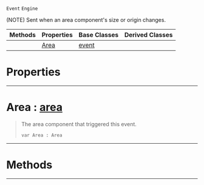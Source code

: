  `Event` `Engine`



(NOTE) Sent when an area component's size or origin changes.

|Methods|Properties|Base Classes|Derived Classes|
|---|---|---|---|
| |[ Area](https://github.com/zeroengineteam/ZeroDocs/blob/master/code_reference/class_reference/areaevent.markdown#area-zero-engine-documen)|[event](https://github.com/zeroengineteam/ZeroDocs/blob/master/code_reference/class_reference/event.markdown)| |


 #  Properties


---  
 #  Area : [area](https://github.com/zeroengineteam/ZeroDocs/blob/master/code_reference/class_reference/area.markdown)

> The area component that triggered this event.
> ``` lang=cpp, name=Zilch
> var Area : Area


---  
 #  Methods


---  
 

 